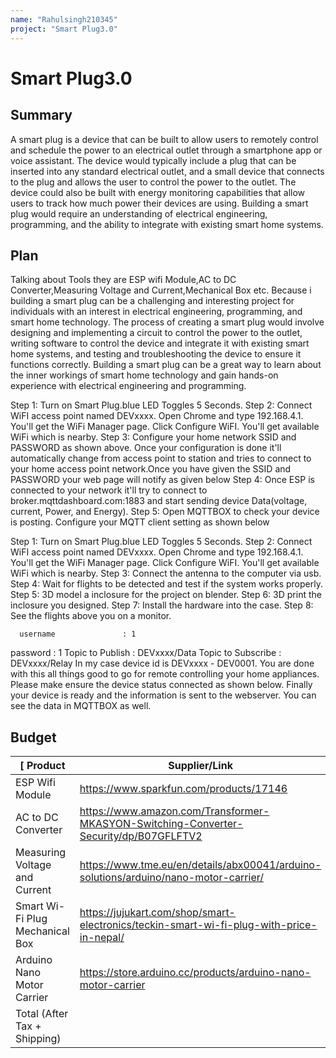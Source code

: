 ```yaml
---
name: "Rahulsingh210345"
project: "Smart Plug3.0"
---
```


# Smart Plug3.0

## Summary
A smart plug is a device that can be built to allow users to remotely control and schedule the power to an electrical outlet through a smartphone app or voice assistant. The device would typically include a plug that can be inserted into any standard electrical outlet, and a small device that connects to the plug and allows the user to control the power to the outlet. The device could also be built with energy monitoring capabilities that allow users to track how much power their devices are using. Building a smart plug would require an understanding of electrical engineering, programming, and the ability to integrate with existing smart home systems.
 
## Plan
 Talking about Tools they are ESP wifi Module,AC to DC Converter,Measuring Voltage and Current,Mechanical Box etc.
 Because i building a smart plug can be a challenging and interesting project for individuals with an interest in electrical engineering, programming, and smart home technology. The process of creating a smart plug would involve designing and implementing a circuit to control the power to the outlet, writing software to control the device and integrate it with existing smart home systems, and testing and troubleshooting the device to ensure it functions correctly. Building a smart plug can be a great way to learn about the inner workings of smart home technology and gain hands-on experience with electrical engineering and programming.
 
 Step 1: Turn on Smart Plug.blue LED Toggles 5 Seconds.
 Step 2: Connect WiFI access point named DEVxxxx. Open Chrome and type 192.168.4.1. You'll get the WiFi Manager page.
          Click Configure WiFI. You'll get available WiFi which is nearby.
 Step 3: Configure your home network SSID and PASSWORD as shown above. Once your configuration is done it'll automatically change from access point to station and              tries  to connect to your home access point network.Once you have given the SSID and PASSWORD your web page will notify as given below
 Step 4: Once ESP is connected to your network it'll try to connect to broker.mqttdashboard.com:1883 and start sending device Data(voltage, current, Power, and       Energy).
 Step 5: Open MQTTBOX to check your device is posting. Configure your MQTT client setting as shown below
 
Step 1:  Turn on Smart Plug.blue LED Toggles 5 Seconds.
Step 2:  Connect WiFI access point named DEVxxxx. Open Chrome and type 192.168.4.1. You'll get the WiFi Manager page.
          Click Configure WiFI. You'll get available WiFi which is nearby.
Step 3: Connect the antenna to the computer via usb.
Step 4: Wait for flights to be detected and test if the system works properly.
Step 5: 3D model a inclosure for the project on blender.
Step 6: 3D print the inclosure you designed.
Step 7: Install the hardware into the case.
Step 8: See the flights above you on a monitor.

      username               : 1
password               : 1
Topic to Publish       : DEVxxxx/Data
Topic to Subscribe     : DEVxxxx/Relay
In my case device id is DEVxxxx - DEV0001. You are done with this all things good to go for remote controlling your home appliances.
 Please make ensure the device status connected as shown below.
 Finally your device is ready and the information is sent to the webserver. You can see the data in MQTTBOX as well.






## Budget

|[ Product                      | Supplier/Link                         | Cost    |
| ---------------------------- | ------------------------------------- | ------- |
| ESP Wifi Module              | https://www.sparkfun.com/products/17146          | $15.00  |
| AC to DC Converter           |  https://www.amazon.com/Transformer-MKASYON-Switching-Converter-Security/dp/B07GFLFTV2     | $13.00|
| Measuring Voltage and Current|  https://www.tme.eu/en/details/abx00041/arduino-solutions/arduino/nano-motor-carrier/      | $7.00 |
| Smart Wi-Fi Plug Mechanical Box |https://jujukart.com/shop/smart-electronics/teckin-smart-wi-fi-plug-with-price-in-nepal/| $27.99  |
|Arduino Nano Motor Carrier      | https://store.arduino.cc/products/arduino-nano-motor-carrier  |%77.80|
| Total (After Tax + Shipping) |                                       | $140.79 |
